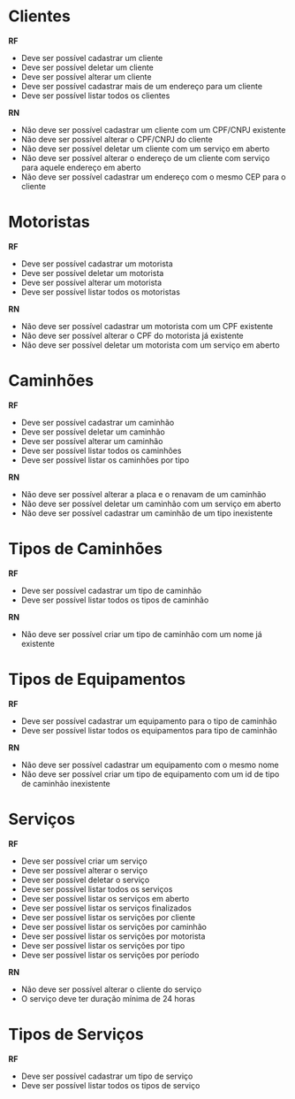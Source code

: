 # Clientes

**RF**
* Deve ser possível cadastrar um cliente
* Deve ser possível deletar um cliente
* Deve ser possível alterar um cliente
* Deve ser possível cadastrar mais de um endereço para um cliente
* Deve ser possível listar todos os clientes

**RN**
* Não deve ser possível cadastrar um cliente com um CPF/CNPJ existente
* Não deve ser possível alterar o CPF/CNPJ do cliente
* Não deve ser possível deletar um cliente com um serviço em aberto
* Não deve ser possível alterar o endereço de um cliente com serviço para aquele endereço em aberto
* Não deve ser possível cadastrar um endereço com o mesmo CEP para o cliente

# Motoristas

**RF**
* Deve ser possível cadastrar um motorista
* Deve ser possível deletar um motorista
* Deve ser possível alterar um motorista
* Deve ser possível listar todos os motoristas

**RN**
* Não deve ser possível cadastrar um motorista com um CPF existente
* Não deve ser possível alterar o CPF do motorista já existente
* Não deve ser possível deletar um motorista com um serviço em aberto

# Caminhões

**RF**
* Deve ser possível cadastrar um caminhão
* Deve ser possível deletar um caminhão
* Deve ser possível alterar um caminhão
* Deve ser possível listar todos os caminhões
* Deve ser possível listar os caminhões por tipo

**RN**
* Não deve ser possível alterar a placa e o renavam de um caminhão
* Não deve ser possível deletar um caminhão com um serviço em aberto
* Não deve ser possível cadastrar um caminhão de um tipo inexistente

# Tipos de Caminhões

**RF**
* Deve ser possível cadastrar um tipo de caminhão
* Deve ser possível listar todos os tipos de caminhão

**RN**
* Não deve ser possível criar um tipo de caminhão com um nome já existente

# Tipos de Equipamentos

**RF**
* Deve ser possível cadastrar um equipamento para o tipo de caminhão
* Deve ser possível listar todos os equipamentos para tipo de caminhão

**RN**
* Não deve ser possível cadastrar um equipamento com o mesmo nome
* Não deve ser possível criar um tipo de equipamento com um id de tipo de caminhão inexistente

# Serviços

**RF**
* Deve ser possível criar um serviço
* Deve ser possível alterar o serviço
* Deve ser possível deletar o serviço
* Deve ser possível listar todos os serviços
* Deve ser possível listar os serviços em aberto
* Deve ser possível listar os serviços finalizados
* Deve ser possível listar os servições por cliente
* Deve ser possível listar os servições por caminhão
* Deve ser possível listar os servições por motorista
* Deve ser possível listar os servições por tipo
* Deve ser possível listar os servições por período

 **RN**
* Não deve ser possível alterar o cliente do serviço
* O serviço deve ter duração mínima de 24 horas

# Tipos de Serviços

**RF**
* Deve ser possível cadastrar um tipo de serviço
* Deve ser possível listar todos os tipos de serviço